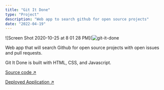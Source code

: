 ```yaml
---
title: "Git It Done"
type: "Project"
description: "Web app to search github for open source projects"
date: "2022-04-19"
---
```


![Screen Shot 2020-10-25 at 8 01 28 PM](![git-it-done](https://user-images.githubusercontent.com/28774706/113648865-32d8a980-9642-11eb-9dc8-ecace7acd506.png)

Web app that will search Github for open source projects with open issues and pull requests.

Git It Done is built with HTML, CSS, and Javascript.

[Source code ↗ ](https://github.com/JamesCostello-dev/super-journey)

[Deployed Application ↗ ](https://jamescostello-dev.github.io/git-it-done/)
